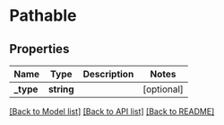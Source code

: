 # Pathable

## Properties
Name | Type | Description | Notes
------------ | ------------- | ------------- | -------------
**_type** | **string** |  | [optional] 

[[Back to Model list]](../../README.md#documentation-for-models) [[Back to API list]](../../README.md#documentation-for-api-endpoints) [[Back to README]](../../README.md)

